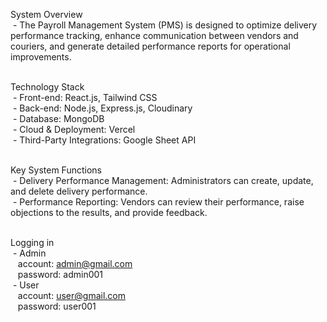 System Overview<br>
&nbsp;-&nbsp;The Payroll Management System (PMS) is designed to optimize delivery performance tracking, enhance communication between vendors and couriers,
   and generate detailed performance reports for operational improvements.<br><br>
 
Technology Stack<br>
&nbsp;-&nbsp;Front-end: React.js, Tailwind CSS<br>
&nbsp;-&nbsp;Back-end: Node.js, Express.js, Cloudinary<br>
&nbsp;-&nbsp;Database: MongoDB<br>
&nbsp;-&nbsp;Cloud & Deployment: Vercel<br>
&nbsp;-&nbsp;Third-Party Integrations: Google Sheet API<br><br>

Key System Functions<br>
&nbsp;-&nbsp;Delivery Performance Management: Administrators can create, update, and delete delivery performance.<br>
&nbsp;-&nbsp;Performance Reporting: Vendors can review their performance, raise objections to the results, and provide feedback.<br><br>

Logging in<br>
&nbsp;-&nbsp;Admin<br>
&nbsp;&nbsp;&nbsp;account: admin@gmail.com<br>
&nbsp;&nbsp;&nbsp;password: admin001<br>
&nbsp;-&nbsp;User<br>
&nbsp;&nbsp;&nbsp;account: user@gmail.com<br>
&nbsp;&nbsp;&nbsp;password: user001<br>
 
 
